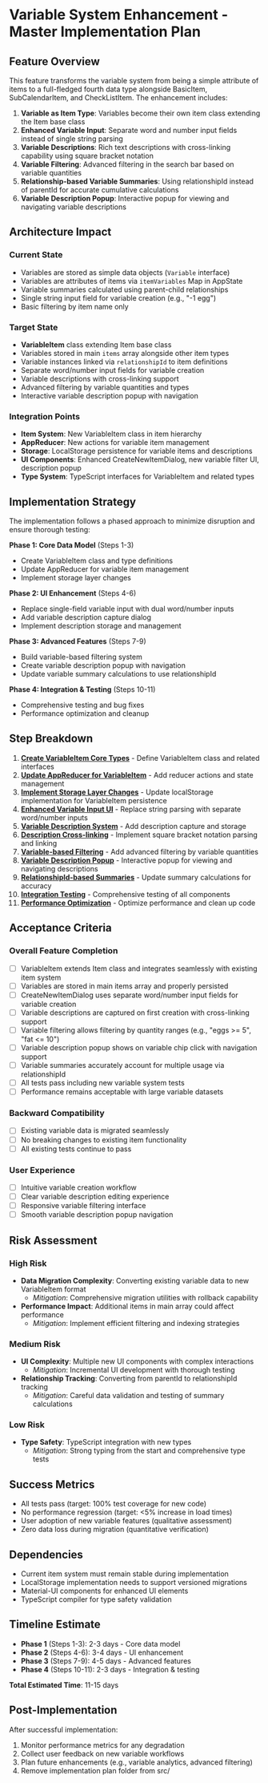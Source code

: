 # Variable System Enhancement - Master Implementation Plan

## Feature Overview

This feature transforms the variable system from being a simple attribute of items to a full-fledged fourth data type alongside BasicItem, SubCalendarItem, and CheckListItem. The enhancement includes:

1. **Variable as Item Type**: Variables become their own item class extending the Item base class
2. **Enhanced Variable Input**: Separate word and number input fields instead of single string parsing
3. **Variable Descriptions**: Rich text descriptions with cross-linking capability using square bracket notation
4. **Variable Filtering**: Advanced filtering in the search bar based on variable quantities
5. **Relationship-based Variable Summaries**: Using relationshipId instead of parentId for accurate cumulative calculations
6. **Variable Description Popup**: Interactive popup for viewing and navigating variable descriptions

## Architecture Impact

### Current State
- Variables are stored as simple data objects (`Variable` interface) 
- Variables are attributes of items via `itemVariables` Map in AppState
- Variable summaries calculated using parent-child relationships
- Single string input field for variable creation (e.g., "-1 egg")
- Basic filtering by item name only

### Target State
- **VariableItem** class extending Item base class
- Variables stored in main `items` array alongside other item types
- Variable instances linked via `relationshipId` to item definitions
- Separate word/number input fields for variable creation
- Variable descriptions with cross-linking support
- Advanced filtering by variable quantities and types
- Interactive variable description popup with navigation

### Integration Points
- **Item System**: New VariableItem class in item hierarchy
- **AppReducer**: New actions for variable item management
- **Storage**: LocalStorage persistence for variable items and descriptions
- **UI Components**: Enhanced CreateNewItemDialog, new variable filter UI, description popup
- **Type System**: TypeScript interfaces for VariableItem and related types

## Implementation Strategy

The implementation follows a phased approach to minimize disruption and ensure thorough testing:

**Phase 1: Core Data Model** (Steps 1-3)
- Create VariableItem class and type definitions
- Update AppReducer for variable item management
- Implement storage layer changes

**Phase 2: UI Enhancement** (Steps 4-6)
- Replace single-field variable input with dual word/number inputs
- Add variable description capture dialog
- Implement description storage and management

**Phase 3: Advanced Features** (Steps 7-9)
- Build variable-based filtering system
- Create variable description popup with navigation
- Update variable summary calculations to use relationshipId

**Phase 4: Integration & Testing** (Steps 10-11)
- Comprehensive testing and bug fixes
- Performance optimization and cleanup

## Step Breakdown

1. **[Create VariableItem Core Types](./variable_system_step1.md)** - Define VariableItem class and related interfaces
2. **[Update AppReducer for VariableItem](./variable_system_step2.md)** - Add reducer actions and state management
3. **[Implement Storage Layer Changes](./variable_system_step3.md)** - Update localStorage implementation for VariableItem persistence
4. **[Enhanced Variable Input UI](./variable_system_step4.md)** - Replace string parsing with separate word/number inputs
5. **[Variable Description System](./variable_system_step5.md)** - Add description capture and storage
6. **[Description Cross-linking](./variable_system_step6.md)** - Implement square bracket notation parsing and linking
7. **[Variable-based Filtering](./variable_system_step7.md)** - Add advanced filtering by variable quantities
8. **[Variable Description Popup](./variable_system_step8.md)** - Interactive popup for viewing and navigating descriptions
9. **[RelationshipId-based Summaries](./variable_system_step9.md)** - Update summary calculations for accuracy
10. **[Integration Testing](./variable_system_step10.md)** - Comprehensive testing of all components
11. **[Performance Optimization](./variable_system_step11.md)** - Optimize performance and clean up code

## Acceptance Criteria

### Overall Feature Completion
- [ ] VariableItem extends Item class and integrates seamlessly with existing item system
- [ ] Variables are stored in main items array and properly persisted
- [ ] CreateNewItemDialog uses separate word/number input fields for variable creation
- [ ] Variable descriptions are captured on first creation with cross-linking support
- [ ] Variable filtering allows filtering by quantity ranges (e.g., "eggs >= 5", "fat <= 10")
- [ ] Variable description popup shows on variable chip click with navigation support
- [ ] Variable summaries accurately account for multiple usage via relationshipId
- [ ] All tests pass including new variable system tests
- [ ] Performance remains acceptable with large variable datasets

### Backward Compatibility
- [ ] Existing variable data is migrated seamlessly
- [ ] No breaking changes to existing item functionality
- [ ] All existing tests continue to pass

### User Experience
- [ ] Intuitive variable creation workflow
- [ ] Clear variable description editing experience
- [ ] Responsive variable filtering interface
- [ ] Smooth variable description popup navigation

## Risk Assessment

### High Risk
- **Data Migration Complexity**: Converting existing variable data to new VariableItem format
  - *Mitigation*: Comprehensive migration utilities with rollback capability
- **Performance Impact**: Additional items in main array could affect performance
  - *Mitigation*: Implement efficient filtering and indexing strategies

### Medium Risk
- **UI Complexity**: Multiple new UI components with complex interactions
  - *Mitigation*: Incremental UI development with thorough testing
- **Relationship Tracking**: Converting from parentId to relationshipId tracking
  - *Mitigation*: Careful data validation and testing of summary calculations

### Low Risk
- **Type Safety**: TypeScript integration with new types
  - *Mitigation*: Strong typing from the start and comprehensive type tests

## Success Metrics

- All tests pass (target: 100% test coverage for new code)
- No performance regression (target: <5% increase in load times)
- User adoption of new variable features (qualitative assessment)
- Zero data loss during migration (quantitative verification)

## Dependencies

- Current item system must remain stable during implementation
- LocalStorage implementation needs to support versioned migrations
- Material-UI components for enhanced UI elements
- TypeScript compiler for type safety validation

## Timeline Estimate

- **Phase 1** (Steps 1-3): 2-3 days - Core data model
- **Phase 2** (Steps 4-6): 3-4 days - UI enhancement  
- **Phase 3** (Steps 7-9): 4-5 days - Advanced features
- **Phase 4** (Steps 10-11): 2-3 days - Integration & testing

**Total Estimated Time**: 11-15 days

## Post-Implementation

After successful implementation:
1. Monitor performance metrics for any degradation
2. Collect user feedback on new variable workflows
3. Plan future enhancements (e.g., variable analytics, advanced filtering)
4. Remove implementation plan folder from src/
